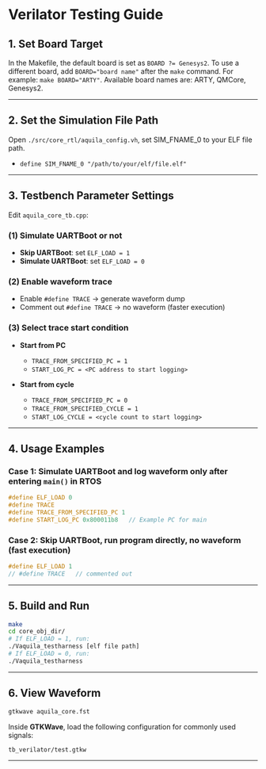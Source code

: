 # Verilator Testing Guide

## 1. Set Board Target
In the Makefile, the default board is set as `BOARD ?= Genesys2`. To use a different board, add `BOARD="board name"` after the `make` command. For example: `make BOARD="ARTY"`. Available board names are: ARTY, QMCore, Genesys2.

---

## 2. Set the Simulation File Path
Open `./src/core_rtl/aquila_config.vh`, set SIM_FNAME_0 to your ELF file path.

- `define SIM_FNAME_0 "/path/to/your/elf/file.elf"`

---

## 3. Testbench Parameter Settings
Edit `aquila_core_tb.cpp`:

### (1) Simulate UARTBoot or not
- **Skip UARTBoot**: set `ELF_LOAD = 1`
- **Simulate UARTBoot**: set `ELF_LOAD = 0`

### (2) Enable waveform trace
- Enable `#define TRACE` → generate waveform dump
- Comment out `#define TRACE` → no waveform (faster execution)

### (3) Select trace start condition
- **Start from PC**  
  - `TRACE_FROM_SPECIFIED_PC = 1`  
  - `START_LOG_PC = <PC address to start logging>`

- **Start from cycle**  
  - `TRACE_FROM_SPECIFIED_PC = 0`  
  - `TRACE_FROM_SPECIFIED_CYCLE = 1`  
  - `START_LOG_CYCLE = <cycle count to start logging>`

---

## 4. Usage Examples

### Case 1: Simulate UARTBoot and log waveform only after entering `main()` in RTOS
```cpp
#define ELF_LOAD 0
#define TRACE
#define TRACE_FROM_SPECIFIED_PC 1
#define START_LOG_PC 0x800011b8   // Example PC for main
```

### Case 2: Skip UARTBoot, run program directly, no waveform (fast execution)
```cpp
#define ELF_LOAD 1
// #define TRACE   // commented out
```

---

## 5. Build and Run
```bash
make
cd core_obj_dir/
# If ELF_LOAD = 1, run:
./Vaquila_testharness [elf file path]
# If ELF_LOAD = 0, run:
./Vaquila_testharness
```

---

## 6. View Waveform
```bash
gtkwave aquila_core.fst
```

Inside **GTKWave**, load the following configuration for commonly used signals:
```
tb_verilator/test.gtkw
```

---